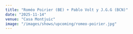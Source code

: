 ```yaml
---
title: "Roméo Poirier (BE) + Pablo Volt y J.G.G (BCN)"
date: "2025-11-14"
venue: "Casa Montjuic"
image: "/images/shows/upcoming/romeo-poirier.jpg"
---
```



